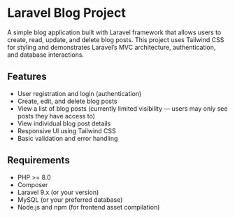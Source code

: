 # Laravel Blog Project

A simple blog application built with Laravel framework that allows users to create, read, update, and delete blog posts. This project uses Tailwind CSS for styling and demonstrates Laravel’s MVC architecture, authentication, and database interactions.

## Features

- User registration and login (authentication)  
- Create, edit, and delete blog posts  
- View a list of blog posts (currently limited visibility — users may only see posts they have access to)  
- View individual blog post details  
- Responsive UI using Tailwind CSS  
- Basic validation and error handling  

## Requirements

- PHP >= 8.0  
- Composer  
- Laravel 9.x (or your version)  
- MySQL (or your preferred database)  
- Node.js and npm (for frontend asset compilation)  
